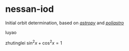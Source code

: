 <script type="text/javascript" src="http://cdn.mathjax.org/mathjax/latest/MathJax.js?config=default"></script>
# nessan-iod
Initial orbit determination, based on [*astropy*](http://www.astropy.org/) and [*poliastro*](http://docs.poliastro.space/en/latest/)

luyao

zhutinglei
$\sin^2x + \cos^2x = 1$
